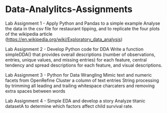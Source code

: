# Data-Analylitcs-Assignments
Lab Assignment 1 - Apply Python and Pandas to a simple example
Analyse the data in the csv file for restaurant tipping, and to replicate the four plots of the wikipedia article (https://en.wikipedia.org/wiki/Exploratory_data_analysis)

Lab Assignment 2 - Develop Python code for DDA
Write a function simpleDDA() that provides overall descriptions (number of observations, entries, unique values, and missing entries) for each feature, central tendency and spread descriptions for each feature, and visual descriptions.

Lab Assignment 3 - Python for Data Wrangling
Mimic text and numeric facets from OpenRefine
Cluster a column of text entries 
String processing by trimming all leading and trailing whitespace charcaters and removing extra spaces between words

Lab Assignment 4 - Simple EDA and develop a story 
Analyze titanic datasetA to determine which factors affect child survival rate. 
